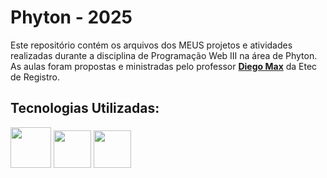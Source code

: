# Phyton - 2025
Este repositório contém os arquivos dos MEUS projetos e atividades realizadas durante a disciplina de Programação Web III na área de Phyton. As aulas foram propostas e ministradas pelo professor **[Diego Max](https://github.com/maxxdiego)** da Etec de Registro.

<div align="left">  
<h2>Tecnologias Utilizadas:</h2>
<img src="https://quantumzeitgeist.com/wp-content/uploads/pythoned.png" width="65"/>
<img src="https://repository-images.githubusercontent.com/596892/cc2c69ec-9251-4b33-8283-b86a8659c9cb" width="60"/>
<img src="https://cdn.jsdelivr.net/gh/devicons/devicon@latest/icons/vscode/vscode-original-wordmark.svg" width="60"/>
</div>
